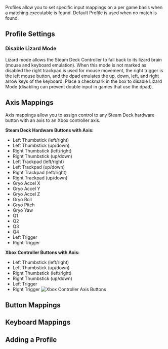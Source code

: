 Profiles allow you to set specific input mappings on a per game basis when a matching executable is found. Default Profile is used when no match is found.

## Profile Settings

### Disable Lizard Mode
Lizard mode allows the Steam Deck Controller to fall back to its lizard brain (mouse and keyboard emulation). When this mode is not marked as disabled the right trackpad is used for mouse movement, the right trigger is the left mouse button, and the dpad emulates the up, down, left, and right arrow keys of the keyboard. Place a checkmark in the box to disable Lizard Mode (disabling can prevent double input in games that use the dpad). 

## Axis Mappings
Axis mappings allow you to assign control to any Steam Deck hardware button with an axis to an Xbox controller axis.

**Steam Deck Hardware Buttons with Axis:**
* Left Thumbstick (left/right) 
* Left Thumbstick (up/down)
* Right Thumbstick (left/right)
* Right Thumbstick (up/down)
* Left Trackpad (left/right) 
* Left Trackpad (up/down)
* Right Trackpad (left/right)
* Right Trackpad (up/down)
* Gryo Accel X
* Gryo Accel Y
* Gryo Accel Z
* Gryo Roll
* Gryo Pitch
* Gryo Yaw
* Q1
* Q2
* Q3
* Q4
* Left Trigger
* Right Trigger

**Xbox Controller Buttons with Axis:**
* Left Thumbstick (left/right) 
* Left Thumbstick (up/down)
* Right Thumbstick (left/right)
* Right Thumbstick (up/down)
* Left Trigger
* Right Trigger
![Xbox Controller Axis Buttons](https://images/Xbox-Axis.png)

## Button Mappings

## Keyboard Mappings

## Adding a Profile